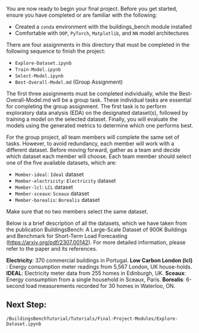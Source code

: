 You are now ready to begin your final project. Before you get started, ensure you have completed or are familiar with the following:
- Created a `conda` environment with the buildings_bench module installed
- Comfortable with `OOP`, `PyTorch`, `Matplotlib`, and `NN` model architectures

There are four assignments in this directory that must be completed in the following sequence to finish the project:
- `Explore-Dataset.ipynb`
- `Train-Model.ipynb`
- `Select-Model.ipynb`
- `Best-Overall-Model.md` (Group Assignment)

The first three assignments must be completed individually, while the Best-Overall-Model.md will be a group task. These individual tasks are essential for completing the group assignment. The first task is to perform exploratory data analysis (EDA) on the designated dataset(s), followed by training a model on the selected dataset. Finally, you will evaluate the models using the generated metrics to determine which one performs best.

For the group project, all team members will complete the same set of tasks. However, to avoid redundancy, each member will work with a different dataset. Before moving forward, gather as a team and decide which dataset each member will choose. Each team member should select one of the five available datasets, which are:

- `Member-ideal`: `Ideal` dataset
- `Member-electricity`: `Electricity` dataset
- `Member-lcl`: `LCL` dataset
- `Member-sceaux`: `Sceaux` dataset
- `Member-borealis`: `Borealis` dataset

Make sure that no two members select the same dataset.

Below is a brief description of all the datasets, which we have taken from the publication BuildingsBench: A Large-Scale Dataset of 900K Buildings and Benchmark for Short-Term Load Forecasting (https://arxiv.org/pdf/2307.00142). For more detailed information, please refer to the paper and its references.

__Electricity__: 370 commercial buildings in Portugal.
__Low Carbon London (lcl)__ : Energy consumption meter readings from 5,567 London, UK house-holds.
__IDEAL__: Electricity meter data from 255 homes in Edinburgh, UK.
__Sceaux__: Energy consumption from a single household in Sceaux, Paris.
__Borealis__: 6-second load measurements recorded for 30 homes in Waterloo, ON.

## Next Step:

`/BuildingsBenchTutorial/Tutorials/Final-Project-Modules/Explore-Dataset.ipynb`